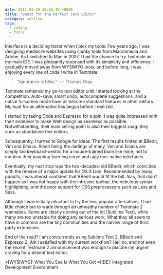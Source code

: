 ```yaml
---
date: 2011-09-29 20:55:40 +0000
title: "Quest for the Perfect Text Editor"
category: wokflow
tags:
  - coding
  - tools
---
```


Interface is a deciding factor when I pick my tools. Few years ago, I was designing mediocre websites using clunky tools from Macromedia and Adobe. As I switched to Mac in 2007, I had the chance to try Textmate as my main IDE. I was pleasanlty surprised with its simplicity and efficiency. I gradually moved away from WYSIWYG tools, and before long, I was enjoying every line of code I write in Textmate.

> "Ignorance is bliss." --- Thomas Gray

Textmate remained my go-to text editor until I started looking at the competition. Auto-save, smart undo, autocomplete suggestions, and a native fullscreen mode have all become standard features in other editors. My hunt for an alternative has begun before I realized.

I started by taking Coda and Espresso for a spin. I was quite impressed with their endeavor to make Web design as seamless as possible. Notwithstanding, their main selling point is also their biggest snag: they suck as standalone text editors.

Subsequently, I turned to Google for ideas. The first results hinted at BBedit, Vim and Emacs. Albeit being the darlings of many, Vim and Emacs are simply too keyboard-centric for a mouse-trained brain like mine, not to mention their daunting learning curve and ugly non-native interfaces.

Eventually, my next stop was the two-decades-old BBedit, which coincided with the release of a major update for OS X Lion. Recommended by many pundits, I was almost confident that BBedit would fit the bill. Alas, that didn't happen as I was not happy with the intrusive toolbar, the nebulous syntax highlighting, and the poor support for  CSS preprocessors such as Less and Sass.

Although I was initially reluctant to try the less popular alternatives, I had little choice but to wade through an unhealthy number of Textmate 2 wannabes. Some are clearly coming out of the lot (Sublime Text), while many are too unstable for doing any serious work. What they all seem to have in common are the tiny communities and the narrow range of third party extensions.

End of the road? I am concurrently using Sublime Text 2, BBedit and Espresso 2. Am I satisfied with my current workflow? Hell no, and not even the recent Textmate 2 announcement was enough to placate my urgent craving for a decent text editor.

*[WYSIWYG]: What You See Is What You Get
*[IDE]: Integrated Development Environment
